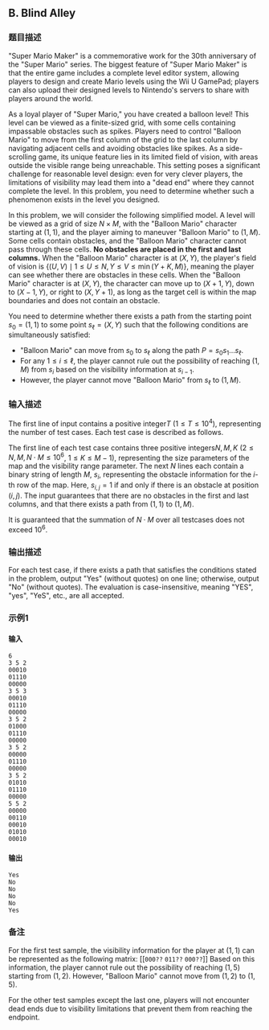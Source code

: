 ## B. Blind Alley

### 题目描述

\"Super Mario Maker\" is a commemorative work for the 30th anniversary
of the \"Super Mario\" series. The biggest feature of \"Super Mario
Maker\" is that the entire game includes a complete level editor system,
allowing players to design and create Mario levels using the Wii U
GamePad; players can also upload their designed levels to Nintendo\'s
servers to share with players around the world.

As a loyal player of \"Super Mario,\" you have created a balloon level!
This level can be viewed as a finite-sized grid, with some cells
containing impassable obstacles such as spikes. Players need to control
\"Balloon Mario\" to move from the first column of the grid to the last
column by navigating adjacent cells and avoiding obstacles like spikes.
As a side-scrolling game, its unique feature lies in its limited field
of vision, with areas outside the visible range being unreachable. This
setting poses a significant challenge for reasonable level design: even
for very clever players, the limitations of visibility may lead them
into a \"dead end\" where they cannot complete the level. In this
problem, you need to determine whether such a phenomenon exists in the
level you designed.

In this problem, we will consider the following simplified model. A
level will be viewed as a grid of size $N \times M$, with the \"Balloon Mario\"
character starting at $(1,1)$, and the player
aiming to maneuver \"Balloon Mario\" to $(1,M)$. Some cells contain obstacles, and
the \"Balloon Mario\" character cannot pass through these cells. **No
obstacles are placed in the first and last columns.** When the \"Balloon
Mario\" character is at $(X,Y)$, the
player\'s field of vision is $\{(U,V) \mid 1 \le U \le N, Y \le V \le \min(Y+K,M)\}$,
meaning the player can see whether there are obstacles in these cells.
When the \"Balloon Mario\" character is at $(X,Y)$, the character can move up to $(X+1,Y)$, down to $(X-1,Y)$, or right to $(X,Y+1)$, as long as the target cell is
within the map boundaries and does not contain an obstacle.

You need to determine whether there exists a path from the starting
point $s_0 = (1,1)$ to some point $s_{\ell} = (X,Y)$ such that the following
conditions are simultaneously satisfied:

- \"Balloon Mario\" can move from $s_0$ to $s_\ell$ along the path $P=s_0 s_1 \ldots s_{\ell}$.
- For any $1 \le i \le \ell$, the player
  cannot rule out the possibility of reaching $(1,M)$ from $s_i$ based on the visibility information
  at $s_{i-1}$.
- However, the player cannot move \"Balloon Mario\" from $s_{\ell}$ to $(1,M)$.

### 输入描述

The first line of input contains a positive integer$T$ ($1 \le T \le 10^4$), representing the number
of test cases. Each test case is described as follows.

The first line of each test case contains three positive integers$N,M,K$ ($2 \le N,M, N \cdot M \le 10^6$, $1 \le K \le M-1$), representing the size
parameters of the map and the visibility range parameter.
The next $N$ lines each contain a binary
string of length $M$, $s_{i}$, representing the obstacle
information for the $i$-th row of the map.
Here, $s_{i,j} = 1$ if and only if there is
an obstacle at position $(i,j)$. The input
guarantees that there are no obstacles in the first and last columns,
and that there exists a path from $(1,1)$ to $(1,M)$.

It is guaranteed that the summation of $N \cdot M$ over all testcases does not
exceed $10^6$.

### 输出描述

For each test case, if there exists a path that satisfies the conditions
stated in the problem, output \"Yes\" (without quotes) on one line;
otherwise, output \"No\" (without quotes). The evaluation is
case-insensitive, meaning \"YES\", \"yes\", \"YeS\", etc., are all
accepted.

### 示例1

#### 输入

```plain
6
3 5 2
00010
01110
00000
3 5 3
00010
01110
00000
3 5 2
01000
01110
00000
3 5 2
00000
01110
00000
3 5 2
01010
01110
00000
5 5 2
00000
00110
00010
01010
00010
```

#### 输出

```plain
Yes
No
No
No
No
Yes
```

### 备注

For the first test sample, the visibility information for the player at $(1,1)$ can be represented as the following
matrix:
[[$\texttt{000??}\
\texttt{011??}\
\texttt{000??}$]]
Based on this information, the player cannot rule out the possibility of
reaching $(1,5)$ starting from $(1,2)$. However, \"Balloon Mario\" cannot
move from $(1,2)$ to $(1,5)$.

For the other test samples except the last one, players will not
encounter dead ends due to visibility limitations that prevent them from
reaching the endpoint.
